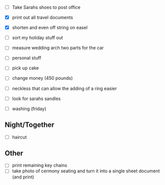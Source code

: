 - [ ] Take Sarahs shoes to post office
- [x] print out all travel documents
- [x] shorten and even off string on easel 
- [ ] sort my holiday stuff out

- [ ] measure wedding arch two parts for the car
- [ ] personal stuff

- [ ] pick up cake
- [ ] change money (450 pounds)
- [ ] neckless that can allow the adding of a ring easier
- [ ] look for sarahs sandles
- [ ] washing (friday)
## Night/Together
- [ ] haircut

## Other
- [ ] print remaining key chains
- [ ] take photo of cermony seating and turn it into a single sheet document (and print)